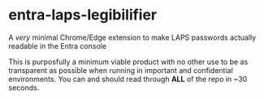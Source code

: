 # entra-laps-legibilifier

A *very* minimal Chrome/Edge extension to make LAPS passwords actually readable
  in the Entra console

This is purposfully a minimum viable product with no other use to be as transparent
  as possible when running in important and confidential environments. You can
  and should read through **ALL** of the repo in ~30 seconds.
